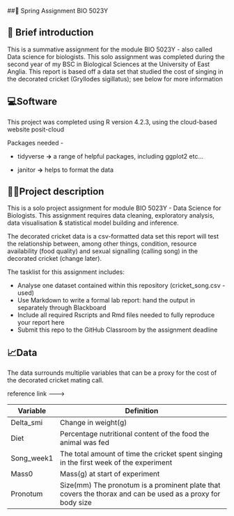 
##🦗 Spring Assignment BIO 5023Y
 
## 🧠 Brief introduction

This is a summative assignment for the module BIO 5023Y - also called
Data science for biologists. This solo assignment was completed during
the second year of my BSC in Biological Sciences at the University of
East Anglia. This report is based off a data set that studied the cost
of singing in the decorated cricket (Gryllodes sigillatus); see below
for more information

## 💻Software

This project was completed using R version 4.2.3, using the cloud-based
website posit-cloud

Packages needed -

-   tidyverse **→** a range of helpful packages, including ggplot2
    etc...

-   janitor **→** helps to format the data

## 👩‍💻Project description

This is a solo project assignment for module BIO 5023Y - Data Science
for Biologists. This assignment requires data cleaning, exploratory
analysis, data visualisation & statistical model building and inference.

The decorated cricket data is a csv-formatted data set this report will
test the relationship between, among other things, condition, resource
availability (food quality) and sexual signalling (calling song) in the
decorated cricket (change later).

The tasklist for this assignment includes:

-   Analyse one dataset contained within this repository
    (cricket_song.csv - used)
-   Use Markdown to write a formal lab report: hand the output in
    separately through Blackboard
-   Include all required Rscripts and Rmd files needed to fully
    reproduce your report here
-   Submit this repo to the GitHub Classroom by the assignment deadline

## 📈Data

The data surrounds multiplie variables that can be a proxy for the cost
of the decorated cricket mating call.

reference link ---\>

| Variable   | Definition                                                                                                 |
|--------------------------|----------------------------------------------|
| Delta_smi  | Change in weight(g)                                                                                        |
| Diet       | Percentage nutritional content of the food the animal was fed                                              |
| Song_week1 | The total amount of time the cricket spent singing in the first week of the experiment                     |
| Mass0      | Mass(g) at start of experiment                                                                             |
| Pronotum   | Size(mm) The pronotum is a prominent plate that covers the thorax and can be used as a proxy for body size |
